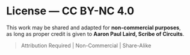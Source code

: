 # License — CC BY-NC 4.0
This work may be shared and adapted for **non-commercial purposes**,  
as long as proper credit is given to **Aaron Paul Laird, Scribe of Circuits**.

> Attribution Required | Non-Commercial | Share-Alike

